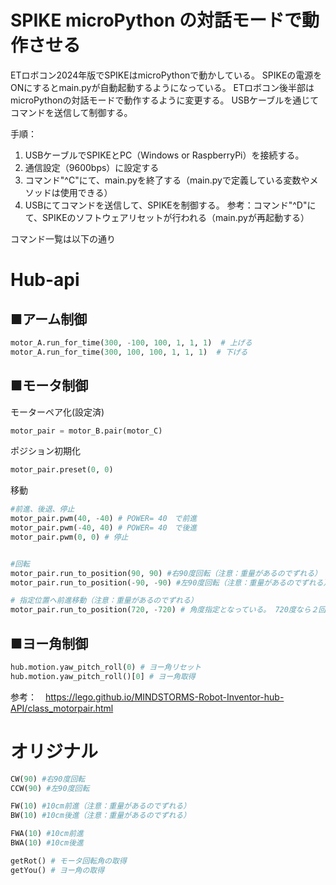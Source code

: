 # SPIKE microPython の対話モードで動作させる

ETロボコン2024年版でSPIKEはmicroPythonで動かしている。
SPIKEの電源をONにするとmain.pyが自動起動するようになっている。
ETロボコン後半部はmicroPythonの対話モードで動作するように変更する。
USBケーブルを通じてコマンドを送信して制御する。

手順：
1. USBケーブルでSPIKEとPC（Windows or RaspberryPi）を接続する。
2. 通信設定（9600bps）に設定する
3. コマンド"^C"にて、main.pyを終了する（main.pyで定義している変数やメソッドは使用できる）
4. USBにてコマンドを送信して、SPIKEを制御する。
参考：コマンド"^D"にて、SPIKEのソフトウェアリセットが行われる（main.pyが再起動する）

コマンド一覧は以下の通り
# Hub-api
## ■アーム制御
```python
motor_A.run_for_time(300, -100, 100, 1, 1, 1)  # 上げる
motor_A.run_for_time(300, 100, 100, 1, 1, 1)  # 下げる
```
## ■モータ制御
モーターペア化(設定済)
```python
motor_pair = motor_B.pair(motor_C)
```
ポジション初期化
```python
motor_pair.preset(0, 0)
```
移動
```python
#前進、後退、停止
motor_pair.pwm(40, -40) # POWER= 40　で前進
motor_pair.pwm(-40, 40) # POWER= 40　で後進
motor_pair.pwm(0, 0) # 停止


#回転
motor_pair.run_to_position(90, 90) #右90度回転（注意：重量があるのでずれる）
motor_pair.run_to_position(-90, -90) #左90度回転（注意：重量があるのでずれる）

# 指定位置へ前進移動（注意：重量があるのでずれる）
motor_pair.run_to_position(720, -720) # 角度指定となっている。 720度なら２回転。タイヤの円周×２進む
```

## ■ヨー角制御
```python
hub.motion.yaw_pitch_roll(0) # ヨー角リセット
hub.motion.yaw_pitch_roll()[0] # ヨー角取得
```

参考：　https://lego.github.io/MINDSTORMS-Robot-Inventor-hub-API/class_motorpair.html


# オリジナル
```python
CW(90) #右90度回転
CCW(90) #左90度回転

FW(10) #10cm前進（注意：重量があるのでずれる）
BW(10) #10cm後進（注意：重量があるのでずれる）

FWA(10) #10cm前進
BWA(10) #10cm後進

getRot() # モータ回転角の取得
getYou() # ヨー角の取得

```


